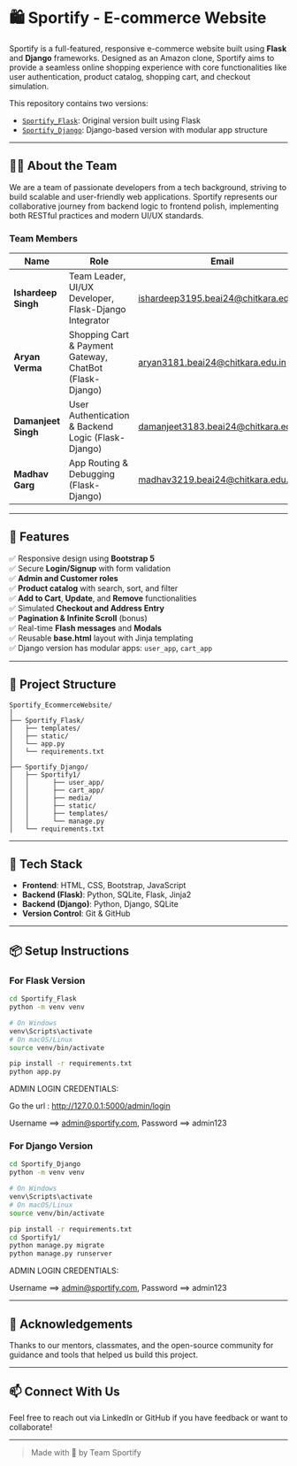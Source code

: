 
# 🛍️ Sportify - E-commerce Website

Sportify is a full-featured, responsive e-commerce website built using **Flask** and **Django** frameworks. Designed as an Amazon clone, Sportify aims to provide a seamless online shopping experience with core functionalities like user authentication, product catalog, shopping cart, and checkout simulation. 

This repository contains two versions:
- [`Sportify_Flask`](./Sportify_Flask): Original version built using Flask
- [`Sportify_Django`](./Sportify_Django): Django-based version with modular app structure

---

## 👨‍💻 About the Team

We are a team of passionate developers from a tech background, striving to build scalable and user-friendly web applications. Sportify represents our collaborative journey from backend logic to frontend polish, implementing both RESTful practices and modern UI/UX standards.

### Team Members

| Name               | Role                                           | Email                          | LinkedIn |
|--------------------|------------------------------------------------|--------------------------------|----------|
| **Ishardeep Singh** | Team Leader, UI/UX Developer, Flask-Django Integrator | ishardeep3195.beai24@chitkara.edu.in        | [LinkedIn](https://www.linkedin.com/in/ishardeep-singh-743789311/) |
| **Aryan Verma**     | Shopping Cart & Payment Gateway, ChatBot (Flask-Django) | aryan3181.beai24@chitkara.edu.in      | [LinkedIn](https://www.linkedin.com/in/aryan-verma-638594320/) |
| **Damanjeet Singh** | User Authentication & Backend Logic (Flask-Django)    | damanjeet3183.beai24@chitkara.edu.in   | [LinkedIn](https://www.linkedin.com/in/damanjeet-singh-834596316/) |
| **Madhav Garg**     | App Routing & Debugging (Flask-Django)               | madhav3219.beai24@chitkara.edu.in      | [LinkedIn](https://www.linkedin.com/in/madhav-garg-059b4b339/) |



---

## 🚀 Features

✅ Responsive design using **Bootstrap 5**  
✅ Secure **Login/Signup** with form validation  
✅ **Admin and Customer roles**  
✅ **Product catalog** with search, sort, and filter  
✅ **Add to Cart**, **Update**, and **Remove** functionalities  
✅ Simulated **Checkout and Address Entry**  
✅ **Pagination & Infinite Scroll** (bonus)  
✅ Real-time **Flash messages** and **Modals**  
✅ Reusable **base.html** layout with Jinja templating  
✅ Django version has modular apps: `user_app`, `cart_app`

---

## 📂 Project Structure

```
Sportify_EcommerceWebsite/
│
├── Sportify_Flask/
│   ├── templates/
│   ├── static/
│   └── app.py
│   └── requirements.txt
│
├── Sportify_Django/
│   ├── Sportify1/
│   │      ├── user_app/
│   │      ├── cart_app/
│   │      ├── media/
│   │      ├── static/
│   │      ├── templates/
│   │      └── manage.py
│   └── requirements.txt
```

---

## 🔧 Tech Stack

- **Frontend**: HTML, CSS, Bootstrap, JavaScript
- **Backend (Flask)**: Python, SQLite, Flask, Jinja2
- **Backend (Django)**: Python, Django, SQLite
- **Version Control**: Git & GitHub

---

## 📦 Setup Instructions

### For Flask Version

```bash
cd Sportify_Flask
python -m venv venv

# On Windows
venv\Scripts\activate
# On macOS/Linux
source venv/bin/activate

pip install -r requirements.txt
python app.py
```
ADMIN LOGIN CREDENTIALS:

Go the url : http://127.0.0.1:5000/admin/login

Username ==> admin@sportify.com, 
Password ==> admin123

### For Django Version

```bash
cd Sportify_Django
python -m venv venv

# On Windows
venv\Scripts\activate
# On macOS/Linux
source venv/bin/activate

pip install -r requirements.txt
cd Sportify1/
python manage.py migrate
python manage.py runserver
```
ADMIN LOGIN CREDENTIALS:

Username ==> admin@sportify.com, 
Password ==> admin123

---

## 🙌 Acknowledgements

Thanks to our mentors, classmates, and the open-source community for guidance and tools that helped us build this project.

---

## 📫 Connect With Us

Feel free to reach out via LinkedIn or GitHub if you have feedback or want to collaborate!

---

> Made with 💖 by Team Sportify
